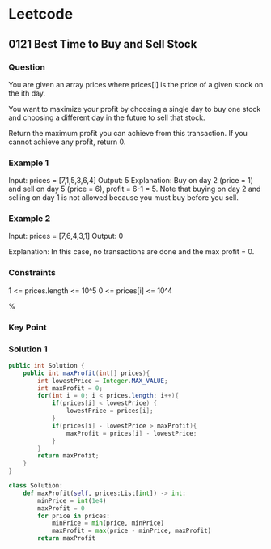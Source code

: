 # Leetcode

## 0121 Best Time to Buy and Sell Stock

### Question

You are given an array prices where prices[i] is the price of a given stock on the ith day.

You want to maximize your profit by choosing a single day to buy one stock and choosing a different day in the future to sell that stock.

Return the maximum profit you can achieve from this transaction. If you cannot achieve any profit, return 0.

### Example 1

Input: prices = [7,1,5,3,6,4]
Output: 5
Explanation: Buy on day 2 (price = 1) and sell on day 5 (price = 6), profit = 6-1 = 5.
Note that buying on day 2 and selling on day 1 is not allowed because you must buy before you sell.

### Example 2

Input: prices = [7,6,4,3,1]
Output: 0

Explanation: In this case, no transactions are done and the max profit = 0.

### Constraints

1 <= prices.length <= 10^5
0 <= prices[i] <= 10^4

%

### Key Point

### Solution 1

```java
public int Solution {
    public int maxProfit(int[] prices){
        int lowestPrice = Integer.MAX_VALUE;
        int maxProfit = 0;
        for(int i = 0; i < prices.length; i++){
            if(prices[i] < lowestPrice) {
                lowestPrice = prices[i];
            }
            if(prices[i] - lowestPrice > maxProfit){
                maxProfit = prices[i] - lowestPrice;
            }
        }
        return maxProfit;
    }
}

```

```python
class Solution:
    def maxProfit(self, prices:List[int]) -> int:
        minPrice = int(1e4)
        maxProfit = 0
        for price in prices:
            minPrice = min(price, minPrice)
            maxProfit = max(price - minPrice, maxProfit)
        return maxProfit
```

